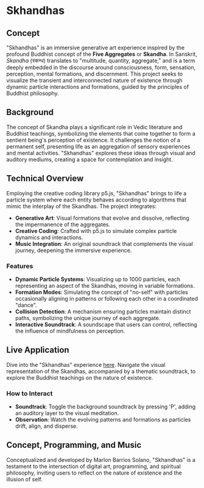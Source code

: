 # Skhandhas

## Concept
"Skhandhas" is an immersive generative art experience inspired by the profound Buddhist concept of the **Five Aggregates** or **Skandha**. In Sanskrit, _Skandha_ (स्कन्ध) translates to "multitude, quantity, aggregate," and is a term deeply embedded in the discourse around consciousness, form, sensation, perception, mental formations, and discernment. This project seeks to visualize the transient and interconnected nature of existence through dynamic particle interactions and formations, guided by the principles of Buddhist philosophy.

## Background
The concept of Skandha plays a significant role in Vedic literature and Buddhist teachings, symbolizing the elements that come together to form a sentient being's perception of existence. It challenges the notion of a permanent self, presenting life as an aggregation of sensory experiences and mental activities. "Skhandhas" explores these ideas through visual and auditory mediums, creating a space for contemplation and insight.

## Technical Overview
Employing the creative coding library p5.js, "Skhandhas" brings to life a particle system where each entity behaves according to algorithms that mimic the interplay of the Skandhas. The project integrates:

- **Generative Art**: Visual formations that evolve and dissolve, reflecting the impermanence of the aggregates.
- **Creative Coding**: Crafted with p5.js to simulate complex particle dynamics and interactions.
- **Music Integration**: An original soundtrack that complements the visual journey, deepening the immersive experience.

### Features
- **Dynamic Particle Systems**: Visualizing up to 1000 particles, each representing an aspect of the Skandhas, moving in variable formations.
- **Formation Modes**: Simulating the concept of "no-self" with particles occasionally aligning in patterns or following each other in a coordinated "dance".
- **Collision Detection**: A mechanism ensuring particles maintain distinct paths, symbolizing the unique journey of each aggregate.
- **Interactive Soundtrack**: A soundscape that users can control, reflecting the influence of mindfulness on perception.

## Live Application
Dive into the "Skhandhas" experience [here](https://marlonbarrios.github.io/skhandhas/). Navigate the visual representation of the Skandhas, accompanied by a thematic soundtrack, to explore the Buddhist teachings on the nature of existence.

### How to Interact
- **Soundtrack**: Toggle the background soundtrack by pressing 'P', adding an auditory layer to the visual meditation.
- **Observation**: Watch the evolving patterns and formations as particles drift, align, and disperse.

## Concept, Programming, and Music
Conceptualized and developed by Marlon Barrios Solano, "Skhandhas" is a testament to the intersection of digital art, programming, and spiritual philosophy, inviting users to reflect on the nature of existence and the illusion of self.

